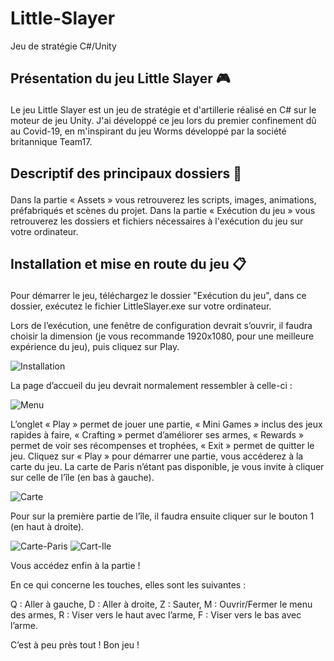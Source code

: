 # Little-Slayer
 Jeu de stratégie C#/Unity

## <p>Présentation du jeu Little Slayer <span>:video_game:</span></p>

Le jeu Little Slayer est un jeu de stratégie et d'artillerie réalisé en C# sur le moteur de jeu Unity.
J'ai développé ce jeu lors du premier confinement dû au Covid-19, en m'inspirant du jeu Worms développé par la société britannique Team17.

## <p>Descriptif des principaux dossiers <span>:file_folder:</span></p>

Dans la partie « Assets » vous retrouverez les scripts, images, animations, préfabriqués et scènes du projet.
Dans la partie « Exécution du jeu » vous retrouverez les dossiers et fichiers nécessaires à l'exécution du jeu sur votre ordinateur.

## <p>Installation et mise en route du jeu <span>:clipboard:</span></p>

Pour démarrer le jeu, téléchargez le dossier "Exécution du jeu", dans ce dossier, exécutez le fichier LittleSlayer.exe sur votre ordinateur.

Lors de l’exécution, une fenêtre de configuration devrait s’ouvrir, il faudra choisir la dimension (je vous recommande 1920x1080, pour une meilleure expérience du jeu), puis cliquez sur Play.

 ![Installation](https://user-images.githubusercontent.com/59047879/193567667-14e4553d-7f51-4ef4-bf3c-35d926c06acd.png)

La page d’accueil du jeu devrait normalement ressembler à celle-ci :

![Menu](https://user-images.githubusercontent.com/59047879/193567712-408265c7-a8a2-4c6a-858d-cd3fe37883e8.png)

L’onglet « Play » permet de jouer une partie, « Mini Games » inclus des jeux rapides à faire, « Crafting » permet d’améliorer ses armes, « Rewards » permet de voir ses récompenses et trophées, « Exit » permet de quitter le jeu.
Cliquez sur « Play » pour démarrer une partie, vous accéderez à la carte du jeu. La carte de Paris n’étant pas disponible, je vous invite à cliquer sur celle de l’île (en bas à gauche).

![Carte](https://user-images.githubusercontent.com/59047879/193567739-2a2a882b-6bc7-43e3-b74a-399bbb6129b9.png)

Pour sur la première partie de l’île, il faudra ensuite cliquer sur le bouton 1 (en haut à droite).
  
![Carte-Paris](https://user-images.githubusercontent.com/59047879/193567778-b8032fc3-4239-4f25-9d47-85e1393fbcb2.png)
![Cart-Ile](https://user-images.githubusercontent.com/59047879/193567788-8b263927-145b-45b6-ab46-2144f78b76bf.png)

Vous accédez enfin à la partie ! 

En ce qui concerne les touches, elles sont les suivantes : 

Q : Aller à gauche,
D : Aller à droite,
Z : Sauter,
M : Ouvrir/Fermer le menu des armes,
R : Viser vers le haut avec l’arme,
F : Viser vers le bas avec l’arme.

C’est à peu près tout ! Bon jeu !
